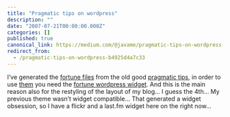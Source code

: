 ```yaml
---
title: "Pragmatic tips on wordpress"
description: ""
date: "2007-07-21T00:00:00.000Z"
categories: []
published: true
canonical_link: https://medium.com/@javame/pragmatic-tips-on-wordpress-b4925d4a7c33
redirect_from:
  - /pragmatic-tips-on-wordpress-b4925d4a7c33
---
```


I’ve generated the [fortune files](http://en.wikipedia.org/wiki/Fortune_%28program%29) from the old good [pragmatic tips](http://www.pragmaticprogrammer.com/ppbook/extracts/rule_list.html), in order to use [them](http://java2me.org/pragmaticfortune.zip) you need the [fortune wordpress widget](http://www.jason.mock.ws/wordpress/2007/02/15/fortune-widget-03). And this is the main reason also for the restyling of the layout of my blog… I guess the 4th… My previous theme wasn’t widget compatible… That generated a widget obsession, so I have a flickr and a last.fm widget here on the right now…
